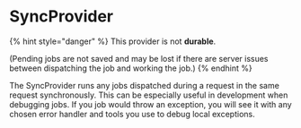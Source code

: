 # SyncProvider

{% hint style="danger" %}
This provider is not **durable**.

(Pending jobs are not saved and may be lost if there are server issues between dispatching the job and working the job.)
{% endhint %}

The SyncProvider runs any jobs dispatched during a request in the same request synchronously. This can be especially useful in development when debugging jobs.  If you job would throw an exception, you will see it with any chosen error handler and tools you use to debug local exceptions.
